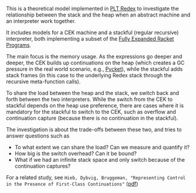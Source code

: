 This is a theoretical model implemented in [PLT Redex](https://docs.racket-lang.org/redex/index.html?q=redex) to investigate the relationship between the stack and the heap when an abstract machine and an interpreter work together.

It includes models for a CEK machine and a stackful (regular recursive) interpreter, both implementing a subset of the [Fully Expanded Racket Programs](https://docs.racket-lang.org/reference/syntax-model.html?q=fully%20expanded#%28part._fully-expanded%29).

The main focus is the memory usage. As the expressions go deeper and deeper, the CEK builds up continuations on the heap (which creates a GC pressure in the real world scenario, e.g., [Pycket](https://github.com/pycket/pycket)), while the stackful adds stack frames (in this case to the underlying Redex stack through the recursive meta-function calls).

To share the load between the heap and the stack, we switch back and forth between the two interpreters. While the switch from the CEK to stackful depends on the heap use preference, there are cases where it is mandatory for the stackful to switch to the CEK, such as overflow and continuation capture (because there is no continuation in the stackful).

The investigation is about the trade-offs between these two, and tries to answer questions such as

 * To what extent we can share the load? Can we measure and quantify it?
 * How big is the switch overhead? Can it be bound?
 * What if we had an infinite stack space and only switch because of the continuation captures?

For a related study, see `Hieb, Dybvig, Bruggeman, "Representing Control in the Presence of First-Class Continuations"` ([pdf](https://cs.indiana.edu/~dyb/pubs/stack.pdf))